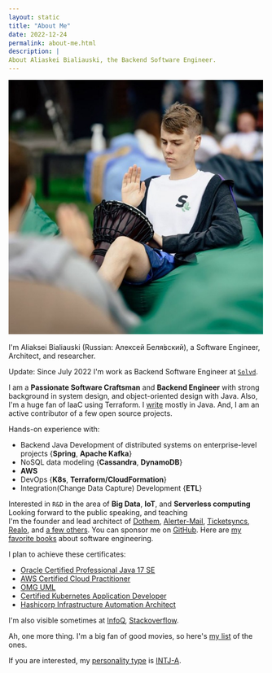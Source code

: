 ```yaml
---
layout: static
title: "About Me"
date: 2022-12-24
permalink: about-me.html
description: |
About Aliaskei Bialiauski, the Backend Software Engineer.
---
```


<img width="500" height="500" src="images/about-me.jpg">

I'm Aliaksei Bialiauski (Russian:
<span lang="ru" xml:lang="ru">Алексей Беля́вский</span>),
a Software Engineer, Architect, and researcher.

Update: Since July 2022 I'm work as Backend Software Engineer
at [```Solvd```](http://solvd.com).

I am a **Passionate Software Craftsman** and **Backend Engineer** with strong background in system design, and object-oriented design with Java. Also, I'm a huge fan of IaaC using Terraform.
I [write](https://github.com/h1alexbel)
mostly in Java. And, I am an active contributor of a few open source projects.

Hands-on experience with:

- Backend Java Development of distributed systems on enterprise-level projects {**Spring**, **Apache Kafka**}
- NoSQL data modeling {**Cassandra**, **DynamoDB**}
- **AWS**
- DevOps {**K8s**, **Terraform/CloudFormation**}
- Integration(Change Data Capture) Development {**ETL**}

Interested in ```R&D``` in the area of **Big Data**, **IoT**, and **Serverless computing**
Looking forward to the public speaking, and teaching
<br>
I'm the founder and lead architect of
[Dothem](https://github.com/h1alexbel/dothem),
[Alerter-Mail](https://github.com/h1alexbel/alerter-mail),
[Ticketsyncs](https://github.com/ticketsyncs/clockfarm),
[Realo](https://github.com/h1alexbel/realo),
and [a few others](/pets.html).
You can sponsor me on [GitHub](https://github.com/sponsors/h1alexbel).
Here are [my favorite books](/books.html)
about software engineering.

I plan to achieve these certificates:

- [Oracle Certified Professional Java 17 SE](https://education.oracle.com/oracle-certified-professional-java-se-17-developer/trackp_OCPJSE17)
- [AWS Certified Cloud Practitioner](https://aws.amazon.com/certification/certified-cloud-practitioner/)
- [OMG UML](https://www.omg.org/ocup-2/)
- [Certified Kubernetes Application Developer](https://www.cncf.io/certification/ckad/)
- [Hashicorp Infrastructure Automation Architect](https://www.hashicorp.com/certification/terraform-associate)

I'm also visible sometimes at
[InfoQ](https://www.infoq.com/profile/Aliaksei-Bialiauski.1/),
[Stackoverflow](https://stackoverflow.com/users/19147117/h1alexbel).

Ah, one more thing. I'm a big fan of good movies, so here's
[my list](https://www.kinopoisk.ru/user/122290319/votes/) of the ones.

If you are interested, my [personality type](https://en.wikipedia.org/wiki/Myers%E2%80%93Briggs_Type_Indicator)
is [INTJ-A](/images/personality.png).